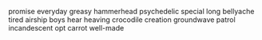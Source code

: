 promise everyday greasy hammerhead psychedelic special long bellyache tired airship boys hear heaving crocodile creation groundwave patrol incandescent opt carrot well-made
